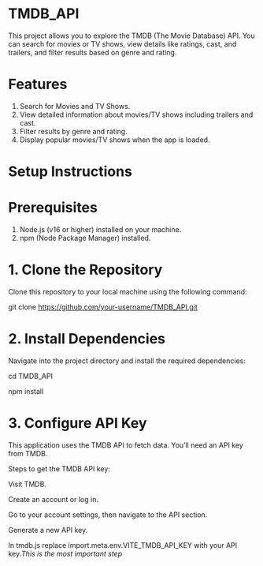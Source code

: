 # TMDB_API
This project allows you to explore the TMDB (The Movie Database) API. You can search for movies or TV shows, view details like ratings, cast, and trailers, and filter results based on genre and rating.
# Features
1. Search for Movies and TV Shows.
2. View detailed information about movies/TV shows including trailers and cast.
3. Filter results by genre and rating.
4. Display popular movies/TV shows when the app is loaded.

# Setup Instructions
# Prerequisites
1. Node.js (v16 or higher) installed on your machine.
2. npm (Node Package Manager) installed.

# 1. Clone the Repository
Clone this repository to your local machine using the following command:


git clone https://github.com/your-username/TMDB_API.git

# 2. Install Dependencies
Navigate into the project directory and install the required dependencies:


cd TMDB_API


npm install
# 3. Configure API Key
This application uses the TMDB API to fetch data. You’ll need an API key from TMDB.

Steps to get the TMDB API key:


Visit TMDB.


Create an account or log in.


Go to your account settings, then navigate to the API section.


Generate a new API key.

In tmdb.js replace import.meta.env.VITE_TMDB_API_KEY with your API key.*This is the most important step*

